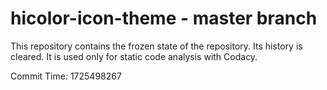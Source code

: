 # hicolor-icon-theme - master branch

This repository contains the frozen state of the repository.
Its history is cleared. It is used only for static code
analysis with Codacy.

Commit Time: 1725498267